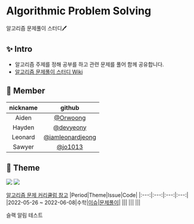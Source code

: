 # Algorithmic Problem Solving
알고리즘 문제풀이 스터디🖊️

## ✨ Intro
- 알고리즘 주제를 정해 공부를 하고 관련 문제를 풀어 함께 공유합니다. 
- [알고리즘 문제풀이 스터디 Wiki](https://github.com/devyeony/algorithm-study/wiki)

## 🧡 Member
|nickname|github|
|:---:|:---:|
|Aiden|[@Orwoong](https://github.com/Orwoong)|
|Hayden|[@devyeony](https://github.com/devyeony)|
|Leonard|[@iamleonardjeong](https://github.com/iamleonardjeong)|
|Sawyer|[@jo1013](https://github.com/jo1013)|

## 🔎 Theme
<a href="https://github.com/devyeony/algorithm-study/issues?q=is%3Aissue+is%3Aopen"><img src="https://img.shields.io/github/issues-raw/devyeony/algorithm-study?color=gree"></a>
<a href="https://github.com/devyeony/algorithm-study/issues?q=is%3Aissue+is%3Aclosed"><img src="https://img.shields.io/github/issues-closed-raw/devyeony/algorithm-study?color=red"></a>

[알고리즘 문제 커리큘럼 참고](https://solved.ac/problems/tags)
|Period|Theme|Issue|Code|
|:---:|:---:|:---:|:---:|
|2022-05-26 ~ 2022-06-08|수학|[이슈](https://github.com/devyeony/algorithm-study/issues/2)|[문제풀이](https://github.com/devyeony/algorithm-study/tree/main/01_math)|
|||
|||
|||

슬랙 알림 테스트

